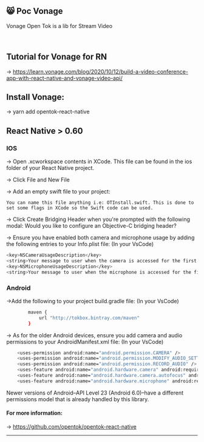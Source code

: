 ## 😸 Poc Vonage

<p>Vonage Open Tok is a lib for Stream Video</p>
<br/>

## Tutorial for Vonage for RN

-> https://learn.vonage.com/blog/2020/10/12/build-a-video-conference-app-with-react-native-and-vonage-video-api/

## Install Vonage:

-> yarn add opentok-react-native

## React Native > 0.60

### IOS

-> Open <YourProjectName>.xcworkspace contents in XCode. This file can be found in the ios folder of your React Native project.

-> Click File and New File

-> Add an empty swift file to your project:

    You can name this file anything i.e: OTInstall.swift. This is done to set some flags in XCode so the Swift code can be used.

-> Click Create Bridging Header when you're prompted with the following modal: Would you like to configure an Objective-C bridging header?

-> Ensure you have enabled both camera and microphone usage by adding the following entries to your Info.plist file: (In your VsCode)

```bash
<key>NSCameraUsageDescription</key>
<string>Your message to user when the camera is accessed for the first time</string>
<key>NSMicrophoneUsageDescription</key>
<string>Your message to user when the microphone is accessed for the first time</string>
```

### Android

->Add the following to your project build.gradle file: (In your VsCode)

```bash
        maven {
            url "http://tokbox.bintray.com/maven"
        }
```

-> As for the older Android devices, ensure you add camera and audio permissions to your AndroidManifest.xml file: (In your VsCode)

```bash
    <uses-permission android:name="android.permission.CAMERA" />
    <uses-permission android:name="android.permission.MODIFY_AUDIO_SETTINGS" />
    <uses-permission android:name="android.permission.RECORD_AUDIO" />
    <uses-feature android:name="android.hardware.camera" android:required="true" />
    <uses-feature android:name="android.hardware.camera.autofocus" android:required="false" />
    <uses-feature android:name="android.hardware.microphone" android:required="true" />
```

Newer versions of Android–API Level 23 (Android 6.0)–have a different permissions model that is already handled by this library.

#### For more information:

-> https://github.com/opentok/opentok-react-native

---
